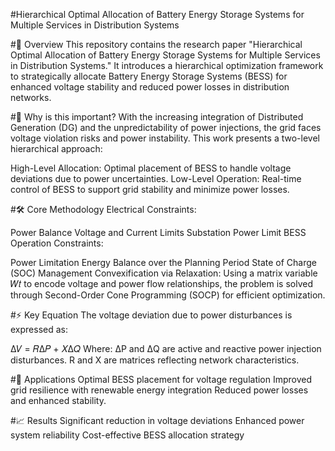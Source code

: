 #Hierarchical Optimal Allocation of Battery Energy Storage Systems for Multiple Services in Distribution Systems

#🌟 Overview
This repository contains the research paper "Hierarchical Optimal Allocation of Battery Energy Storage Systems for Multiple Services in Distribution Systems." It introduces a hierarchical optimization framework to strategically allocate Battery Energy Storage Systems (BESS) for enhanced voltage stability and reduced power losses in distribution networks.

#🎯 Why is this important?
With the increasing integration of Distributed Generation (DG) and the unpredictability of power injections, the grid faces voltage violation risks and power instability. This work presents a two-level hierarchical approach:

High-Level Allocation: Optimal placement of BESS to handle voltage deviations due to power uncertainties.
Low-Level Operation: Real-time control of BESS to support grid stability and minimize power losses.

#🛠️ Core Methodology
Electrical Constraints:

Power Balance
Voltage and Current Limits
Substation Power Limit
BESS Operation Constraints:

Power Limitation
Energy Balance over the Planning Period
State of Charge (SOC) Management
Convexification via Relaxation: Using a matrix variable 𝑊𝑡 to encode voltage and power flow relationships, the problem is solved through Second-Order Cone Programming (SOCP) for efficient optimization.

#⚡ Key Equation
The voltage deviation due to power disturbances is expressed as:

Δ𝑉 = 𝑅Δ𝑃 + 𝑋Δ𝑄
Where:
ΔP and ΔQ are active and reactive power injection disturbances.
R and X are matrices reflecting network characteristics.

#🚀 Applications
Optimal BESS placement for voltage regulation
Improved grid resilience with renewable energy integration
Reduced power losses and enhanced stability.

#📈 Results
Significant reduction in voltage deviations
Enhanced power system reliability
Cost-effective BESS allocation strategy
